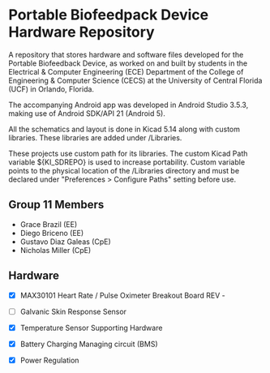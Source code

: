 # Portable Biofeedpack Device Hardware Repository

A repository that stores hardware and software files developed for the Portable Biofeedback Device, as worked on and built by students in the Electrical & Computer Engineering (ECE) Department of the College of Engineering & Computer Science (CECS) at the University of Central Florida (UCF) in Orlando, Florida.

The accompanying Android app was developed in Android Studio 3.5.3, making use of Android SDK/API 21 (Android 5).

All the schematics and layout is done in Kicad 5.14 along with custom libraries. These libraries are added under /Libraries.

These projects use custom path for its libraries. The custom Kicad Path variable ${KI_SDREPO} is used to increase portability. Custom variable points to the physical location of the /Libraries directory and must be declared under "Preferences > Configure Paths" setting before use.


## Group 11 Members
+ Grace Brazil (EE)
+ Diego Briceno (EE)
+ Gustavo Diaz Galeas (CpE)
+ Nicholas Miller (CpE)

## Hardware
- [x] MAX30101 Heart Rate / Pulse Oximeter Breakout Board REV -
- [ ] Galvanic Skin Response Sensor
- [x] Temperature Sensor Supporting Hardware
- [x] Battery Charging Managing circuit (BMS)
- [x] Power Regulation



